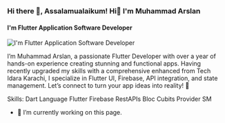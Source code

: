 ### Hi there 👋, Assalamualaikum! Hi👋 I'm Muhammad Arslan
#### I'm Flutter Application Software Developer
![I'm Flutter Application Software Developer](https://miro.medium.com/v2/resize:fit:720/format:webp/1*ezx0-n827rvnJd2HXBeaTw.jpeg)

I’m Muhammad Arslan, a passionate Flutter Developer with over a year of hands-on experience creating stunning and functional apps. Having recently upgraded my skills with a comprehensive enhanced from Tech Idara Karachi, I specialize in Flutter UI, Firebase, API integration, and state management. Let’s connect to turn your app ideas into reality! 🚀

Skills: Dart Language Flutter Firebase RestAPIs Bloc Cubits Provider SM

- 🔭 I’m currently working on this page. 




